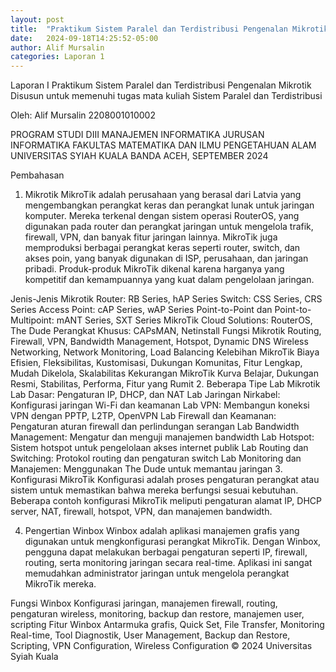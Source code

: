 ```yaml
---
layout: post
title:  "Praktikum Sistem Paralel dan Terdistribusi Pengenalan Mikrotik"
date:   2024-09-18T14:25:52-05:00
author: Alif Mursalin
categories: Laporan 1
---
```


Laporan I Praktikum Sistem Paralel dan Terdistribusi
Pengenalan Mikrotik
Disusun untuk memenuhi tugas mata kuliah Sistem Paralel dan Terdistribusi

Oleh:
Alif Mursalin
2208001010002

PROGRAM STUDI DIII MANAJEMEN INFORMATIKA
JURUSAN INFORMATIKA
FAKULTAS MATEMATIKA DAN ILMU PENGETAHUAN ALAM
UNIVERSITAS SYIAH KUALA
BANDA ACEH, SEPTEMBER 2024

Pembahasan
1. Mikrotik
MikroTik adalah perusahaan yang berasal dari Latvia yang mengembangkan perangkat keras dan perangkat lunak untuk jaringan komputer. Mereka terkenal dengan sistem operasi RouterOS, yang digunakan pada router dan perangkat jaringan untuk mengelola trafik, firewall, VPN, dan banyak fitur jaringan lainnya. MikroTik juga memproduksi berbagai perangkat keras seperti router, switch, dan akses poin, yang banyak digunakan di ISP, perusahaan, dan jaringan pribadi. Produk-produk MikroTik dikenal karena harganya yang kompetitif dan kemampuannya yang kuat dalam pengelolaan jaringan.

Jenis-Jenis Mikrotik
Router: RB Series, hAP Series
Switch: CSS Series, CRS Series
Access Point: cAP Series, wAP Series
Point-to-Point dan Point-to-Multipoint: mANT Series, SXT Series
MikroTik Cloud Solutions: RouterOS, The Dude
Perangkat Khusus: CAPsMAN, Netinstall
Fungsi Mikrotik
Routing, Firewall, VPN, Bandwidth Management, Hotspot, Dynamic DNS
Wireless Networking, Network Monitoring, Load Balancing
Kelebihan MikroTik
Biaya Efisien, Fleksibilitas, Kustomisasi, Dukungan Komunitas, Fitur Lengkap, Mudah Dikelola, Skalabilitas
Kekurangan MikroTik
Kurva Belajar, Dukungan Resmi, Stabilitas, Performa, Fitur yang Rumit
2. Beberapa Tipe Lab Mikrotik
Lab Dasar: Pengaturan IP, DHCP, dan NAT
Lab Jaringan Nirkabel: Konfigurasi jaringan Wi-Fi dan keamanan
Lab VPN: Membangun koneksi VPN dengan PPTP, L2TP, OpenVPN
Lab Firewall dan Keamanan: Pengaturan aturan firewall dan perlindungan serangan
Lab Bandwidth Management: Mengatur dan menguji manajemen bandwidth
Lab Hotspot: Sistem hotspot untuk pengelolaan akses internet publik
Lab Routing dan Switching: Protokol routing dan pengaturan switch
Lab Monitoring dan Manajemen: Menggunakan The Dude untuk memantau jaringan
3. Konfigurasi MikroTik
Konfigurasi adalah proses pengaturan perangkat atau sistem untuk memastikan bahwa mereka berfungsi sesuai kebutuhan. Beberapa contoh konfigurasi MikroTik meliputi pengaturan alamat IP, DHCP server, NAT, firewall, hotspot, VPN, dan manajemen bandwidth.

4. Pengertian Winbox
Winbox adalah aplikasi manajemen grafis yang digunakan untuk mengkonfigurasi perangkat MikroTik. Dengan Winbox, pengguna dapat melakukan berbagai pengaturan seperti IP, firewall, routing, serta monitoring jaringan secara real-time. Aplikasi ini sangat memudahkan administrator jaringan untuk mengelola perangkat MikroTik mereka.

Fungsi Winbox
Konfigurasi jaringan, manajemen firewall, routing, pengaturan wireless, monitoring, backup dan restore, manajemen user, scripting
Fitur Winbox
Antarmuka grafis, Quick Set, File Transfer, Monitoring Real-time, Tool Diagnostik, User Management, Backup dan Restore, Scripting, VPN Configuration, Wireless Configuration
© 2024 Universitas Syiah Kuala

